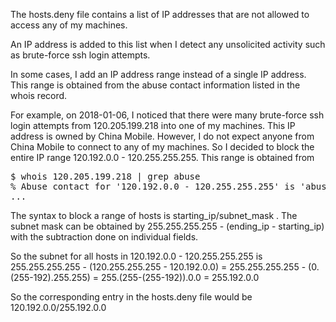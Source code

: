 The hosts.deny file contains a list of IP addresses that are not allowed to access any of my machines.

An IP address is added to this list when I detect any unsolicited activity such as brute-force ssh login attempts.

In some cases, I add an IP address range instead of a single IP address. This range is obtained from the abuse contact information listed in the whois record.

For example, on 2018-01-06, I noticed that there were many brute-force ssh login attempts from 120.205.199.218 into one of my machines. This IP address is owned by China Mobile. However, I do not expect anyone from China Mobile to connect to any of my machines. So I decided to block the entire IP range  120.192.0.0 - 120.255.255.255. This range is obtained from

<pre>
$ whois 120.205.199.218 | grep abuse
% Abuse contact for '120.192.0.0 - 120.255.255.255' is 'abuse@chinamobile.com'
...
</pre>

The syntax to block a range of hosts is starting_ip/subnet_mask . The subnet mask can be obtained by 255.255.255.255 - (ending_ip - starting_ip) with the subtraction done on individual fields.

So the subnet for all hosts in 120.192.0.0 - 120.255.255.255 is 255.255.255.255 - (120.255.255.255 - 120.192.0.0) = 255.255.255.255 - (0.(255-192).255.255) = 255.(255-(255-192)).0.0 = 255.192.0.0

So the corresponding entry in the hosts.deny file would be 120.192.0.0/255.192.0.0
